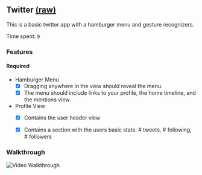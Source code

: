 ## Twitter [(raw)](https://gist.githubusercontent.com/timothy1ee/b9b1860c8ecb4b0b1c18/raw/2adc3f63677d81644e00245cee891eee88907767/gistfile1.md)

This is a basic twitter app with a hamburger menu and gesture recognizers.

Time spent: `9`

### Features

#### Required

- Hamburger Menu
	- [X] Dragging anywhere in the view should reveal the menu.
	- [X] The menu should include links to your profile, the home timeline, and the mentions view.
- Profile View
	- [X] Contains the user header view
	- [X] Contains a section with the users basic stats: # tweets, # following, # followers


### Walkthrough

![Video Walkthrough](twitter_partII.gif)
